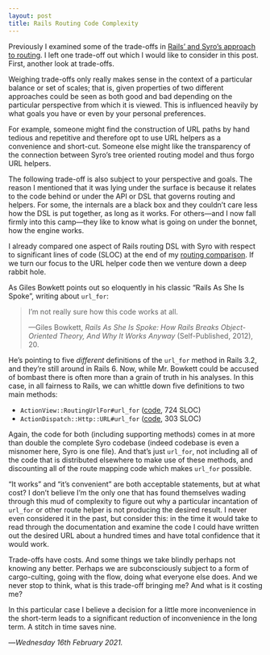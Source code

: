 ```yaml
---
layout: post
title: Rails Routing Code Complexity
---
```


Previously I examined some of the trade-offs in [Rails’ and Syro’s approach to routing][rsc]. I left one trade-off out which I would like to consider in this post. First, another look at trade-offs.

Weighing trade-offs only really makes sense in the context of a particular balance or set of scales; that is, given properties of two different approaches could be seen as both good and bad depending on the particular perspective from which it is viewed. This is influenced heavily by what goals you have or even by your personal preferences.

For example, someone might find the construction of URL paths by hand tedious and repetitive and therefore opt to use URL helpers as a convenience and short-cut. Someone else might like the transparency of the connection between Syro’s tree oriented routing model and thus forgo URL helpers.

The following trade-off is also subject to your perspective and goals. The reason I mentioned that it was lying under the surface is because it relates to the code behind or under the API or DSL that governs routing and helpers. For some, the internals are a black box and they couldn’t care less how the DSL is put together, as long as it works. For others—and I now fall firmly into this camp—they like to know what is going on under the bonnet, how the engine works.

I already compared one aspect of Rails routing DSL with Syro with respect to significant lines of code (SLOC) at the end of my [routing comparison][rc]. If we turn our focus to the URL helper code then we venture down a deep rabbit hole. 

As Giles Bowkett points out so eloquently in his classic “Rails As She Is Spoke”, writing about `url_for`:

> I’m not really sure how this code works at all.
>
> —Giles Bowkett, _Rails As She Is Spoke: How Rails Breaks Object-Oriented Theory, And Why It Works Anyway_ (Self-Published, 2012), 20.

He’s pointing to five _different_ definitions of the `url_for` method in Rails 3.2, and they’re still around in Rails 6. Now, while Mr. Bowkett could be accused of bombast there is often more than a grain of truth in his analyses. In this case, in all fairness to Rails, we can whittle down five definitions to two main methods:

- `ActionView::RoutingUrlFor#url_for`  ([code][uf1], 724 SLOC)
- `ActionDispatch::Http::URL#url_for` ([code][uf2], 303 SLOC)

Again, the code for both (including supporting methods) comes in at more than double the complete Syro codebase (indeed codebase is even a misnomer here, Syro is one file). And that’s just `url_for`, not including all of the code that is distributed elsewhere to make use of these methods, and discounting all of the route mapping code which makes `url_for` possible.

“It works” and “it’s convenient” are both acceptable statements, but at what cost? I don’t believe I’m the only one that has found themselves wading through this mud of complexity to figure out why a particular incantation of `url_for` or other route helper is not producing the desired result. I never even considered it in the past, but consider this: in the time it would take to read through the documentation and examine the code I could have written out the desired URL about a hundred times and have total confidence that it would work.

Trade-offs have costs. And some things we take blindly perhaps not knowing any better. Perhaps we are subconsciously subject to a form of cargo-culting, going with the flow, doing what everyone else does. And we never stop to think, what is this trade-off bringing me? And what is it costing me?

In this particular case I believe a decision for a little more inconvenience in the short-term leads to a significant reduction of inconvenience in the long term. A stitch in time saves nine.

—*Wednesday 16th February 2021.*

[rsc]: https://www.crossingtheruby.com/2021/02/15/syro-rails-routing-tradeoffs.html
[rc]: https://www.crossingtheruby.com/2021/02/13/framework-abstractions-http-rails-vs-syro.html
[uf1]: https://github.com/rails/rails/blob/291a3d2ef29a3842d1156ada7526f4ee60dd2b59/actionview/lib/action_view/routing_url_for.rb#L79-L119
[uf2]: https://github.com/rails/rails/blob/291a3d2ef29a3842d1156ada7526f4ee60dd2b59/actionpack/lib/action_dispatch/http/url.rb#L50-L56
